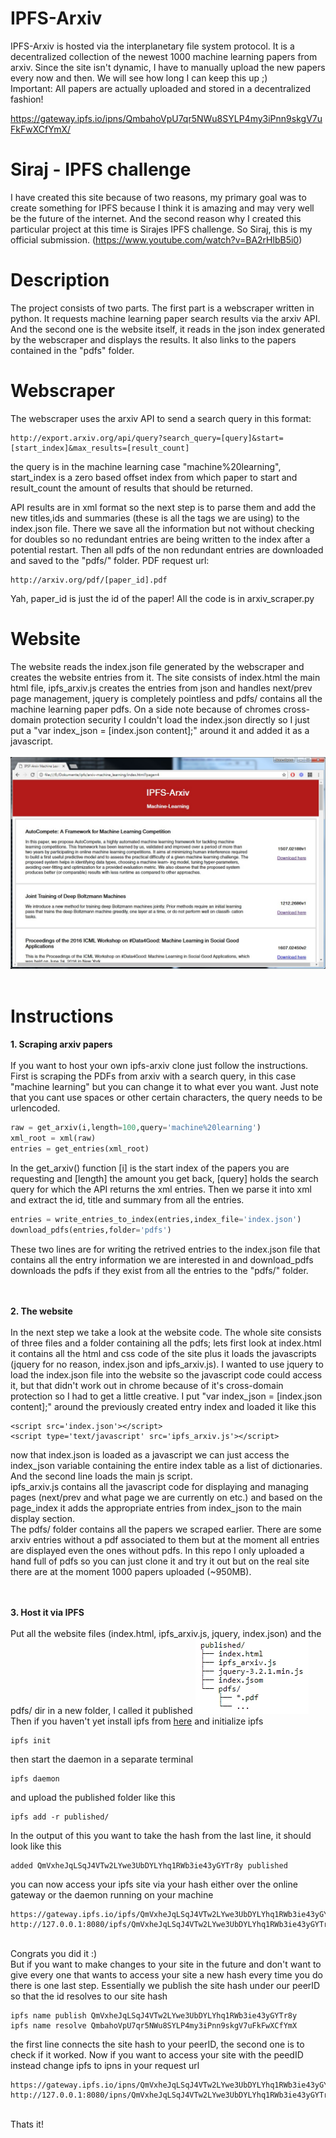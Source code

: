 # IPFS-Arxiv
IPFS-Arxiv is hosted via the interplanetary file system protocol. It is a decentralized collection of the newest 1000 machine learning papers from arxiv. Since the site isn't dynamic, I have to manually upload the new papers every now and then. We will see how long I can keep this up ;)  
Important: All papers are actually uploaded and stored in a decentralized fashion!

https://gateway.ipfs.io/ipns/QmbahoVpU7qr5NWu8SYLP4my3iPnn9skgV7uFkFwXCfYmX/
<br/>

# Siraj - IPFS challenge
I have created this site because of two reasons, my primary goal was to create something for IPFS because I think it is amazing and may very well be the future of the internet. And the second reason why I created this particular project at this time is Sirajes IPFS challenge. So Siraj, this is my official submission. (https://www.youtube.com/watch?v=BA2rHlbB5i0)
<br/>

# Description
The project consists of two parts. The first part is a webscraper written in python. It requests machine learning paper search results via the arxiv API. And the second one is the website itself, it reads in the json index generated by the webscraper and displays the results. It also links to the papers contained in the "pdfs" folder.
<br/>

# Webscraper
The webscraper uses the arxiv API to send a search query in this format:<br/>
```
http://export.arxiv.org/api/query?search_query=[query]&start=[start_index]&max_results=[result_count]
```
the query is in the machine learning case "machine%20learning", start_index is a zero based offset index from which paper to start and result_count the amount of results that should be returned.

API results are in xml format so the next step is to parse them and add the new titles,ids and summaries (these is all the tags we are using) to the index.json file. There we save all the information but not without checking for doubles so no redundant entries are being written to the index after a potential restart. Then all pdfs of the non redundant entries are downloaded and saved to the "pdfs/" folder.
PDF request url:<br/>
```
http://arxiv.org/pdf/[paper_id].pdf
```
Yah, paper_id is just the id of the paper!
All the code is in arxiv_scraper.py
<br/>

# Website
The website reads the index.json file generated by the webscraper and creates the website entries from it. The site consists of index.html the main html file, ipfs_arxiv.js creates the entries from json and handles next/prev page management, jquery is completely pointless and pdfs/ contains all the machine learning paper pdfs.
On a side note because of chromes cross-domain protection security I couldn't load the index.json directly so I just put a "var index_json = [index.json content];" around it and added it as a javascript.
<br/><br/>
<img src='images/ipfs_arxiv_website.jpg'/>
<br/>
<br/>

# Instructions
<b>1. Scraping arxiv papers</b>
<br/><br/>
If you want to host your own ipfs-arxiv clone just follow the instructions. First is scraping the PDFs from arxiv with a search query, in this case "machine learning" but you can change it to what ever you want. Just note that you cant use spaces or other certain characters, the query needs to be urlencoded.
```python
raw = get_arxiv(i,length=100,query='machine%20learning')
xml_root = xml(raw)
entries = get_entries(xml_root)
```
In the get_arxiv() function [i] is the start index of the papers you are requesting and [length] the amount you get back, [query] holds the search query for which the API returns the xml entries. Then we parse it into xml and extract the id, title and summary from all the entries.
```python
entries = write_entries_to_index(entries,index_file='index.json')
download_pdfs(entries,folder='pdfs')
```
These two lines are for writing the retrived entries to the index.json file that contains all the entry information we are interested in and download_pdfs downloads the pdfs if they exist from all the entries to the "pdfs/" folder.

<br/>
<br/>
<b>2. The website</b>
<br/><br/>
In the next step we take a look at the website code. The whole site consists of three files and a folder containing all the pdfs; lets first look at index.html it contains all the html and css code of the site plus it loads the javascripts (jquery for no reason, index.json and ipfs_arxiv.js). I wanted to use jquery to load the index.json file into the website so the javascript code could access it, but that didn't work out in chrome because of it's cross-domain protection so I had to get a little creative. I put "var index_json = [index.json content];" around the previously created entry index and loaded it like this

```
<script src='index.json'></script>
<script type='text/javascript' src='ipfs_arxiv.js'></script>
```
now that index.json is loaded as a javascript we can just access the index_json variable containing the entire index table as a list of dictionaries. And the second line loads the main js script.
<br/>
ipfs_arxiv.js contains all the javascript code for displaying and managing pages (next/prev and what page we are currently on etc.) and based on the page_index it adds the appropriate entries from index_json to the main display section.
<br/>
The pdfs/ folder contains all the papers we scraped earlier. There are some arxiv entries without a pdf associated to them but at the moment all entries are displayed even the ones without pdfs. In this repo I only uploaded a hand full of pdfs so you can just clone it and try it out but on the real site there are at the moment 1000 papers uploaded (~950MB). 

<br/>
<br/>
<b>3. Host it via IPFS</b>
<br/><br/>
Put all the website files (index.html, ipfs_arxiv.js, jquery, index.json) and the pdfs/ dir in a new folder, I called it published
<img src='images/publish_folder_structure.jpg' />
<br/>
Then if you haven't yet install ipfs from <a href='https://ipfs.io/docs/install/'>here</a> and initialize ipfs

```
ipfs init
```

then start the daemon in a separate terminal

```
ipfs daemon
```

and upload the published folder like this

```
ipfs add -r published/
```

In the output of this you want to take the hash from the last line, it should look like this

```
added QmVxheJqLSqJ4VTw2LYwe3UbDYLYhq1RWb3ie43yGYTr8y published
```

you can now access your ipfs site via your hash either over the online gateway or the daemon running on your machine

```
https://gateway.ipfs.io/ipfs/QmVxheJqLSqJ4VTw2LYwe3UbDYLYhq1RWb3ie43yGYTr8y
http://127.0.0.1:8080/ipfs/QmVxheJqLSqJ4VTw2LYwe3UbDYLYhq1RWb3ie43yGYTr8y
```

<br/>
Congrats you did it :)
<br/>
But if you want to make changes to your site in the future and don't want to give every one that wants to access your site a new hash every time you do there is one last step. Essentially we publish the site hash under our peerID so that the id resolves to our site hash

```
ipfs name publish QmVxheJqLSqJ4VTw2LYwe3UbDYLYhq1RWb3ie43yGYTr8y
ipfs name resolve QmbahoVpU7qr5NWu8SYLP4my3iPnn9skgV7uFkFwXCfYmX
```

the first line connects the site hash to your peerID, the second one is to check if it worked. Now if you want to access your site with the peedID instead change ipfs to ipns in your request url

```
https://gateway.ipfs.io/ipns/QmVxheJqLSqJ4VTw2LYwe3UbDYLYhq1RWb3ie43yGYTr8y
http://127.0.0.1:8080/ipns/QmVxheJqLSqJ4VTw2LYwe3UbDYLYhq1RWb3ie43yGYTr8y
```
<br/>
Thats it!
